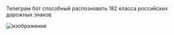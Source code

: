 Телеграм бот способный распозновать 182 класса российских дорожных знаков

![изображение](https://user-images.githubusercontent.com/31779213/131269790-2c718b5c-16b6-4fc2-b342-29fe92e9ce40.png)
